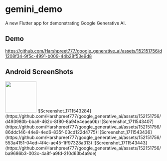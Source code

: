 # gemini_demo

A new Flutter app for demonstrating Google Generative AI.

## Demo


https://github.com/Harshpreet777/google_generative_ai/assets/152151756/d1208f34-9f5c-4991-b009-44b28f53e9d8

## Android ScreenShots
<img src="https://github.com/Harshpreet777/google_generative_ai/assets/152151756/d493980b-bba9-462c-8f80-8a94e4eaea0b" width="100" height="100">
![Screenshot_1711543284](https://github.com/Harshpreet777/google_generative_ai/assets/152151756/d493980b-bba9-462c-8f80-8a94e4eaea0b)
![Screenshot_1711543407](https://github.com/Harshpreet777/google_generative_ai/assets/152151756/86ddc146-44e9-4ed6-835f-03cd122d4775)
![Screenshot_1711543436](https://github.com/Harshpreet777/google_generative_ai/assets/152151756/553a4151-04ed-4f4c-ae45-1ff97328a313)
![Screenshot_1711543443](https://github.com/Harshpreet777/google_generative_ai/assets/152151756/ba9686b3-003c-4a8f-a9fd-210d63b4a9de)
